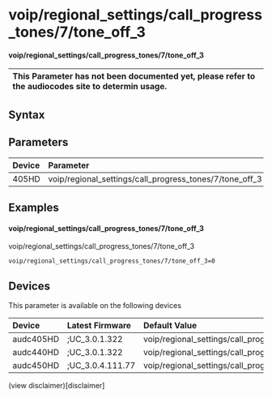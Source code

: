 ﻿---
description: voip/regional_settings/call_progress_tones/7/tone_off_3
search: false
---

# voip/regional_settings/call_progress_tones/7/tone_off_3

#### voip/regional_settings/call_progress_tones/7/tone_off_3


| This Parameter has not been documented yet, please refer to the audiocodes site to determin usage.  | 
| :--- |

## Syntax

## Parameters
|Device|Parameter|value|Description|
|:---|:---|:---|:---|
| 405HD | voip/regional_settings/call_progress_tones/7/tone_off_3 |  |  |

## Examples
#### voip/regional_settings/call_progress_tones/7/tone_off_3

voip/regional_settings/call_progress_tones/7/tone_off_3

```
voip/regional_settings/call_progress_tones/7/tone_off_3=0
```

## Devices
This parameter is available on the following devices

| Device | Latest Firmware | Default Value |
|:---|:---|:---|
| audc405HD | ;UC_3.0.1.322 | voip/regional_settings/call_progress_tones/7/tone_off_3=0 
| audc440HD | ;UC_3.0.1.322 | voip/regional_settings/call_progress_tones/7/tone_off_3=0 
| audc450HD | ;UC_3.0.4.111.77 | voip/regional_settings/call_progress_tones/7/tone_off_3=0 

(view disclaimer)[disclaimer]
